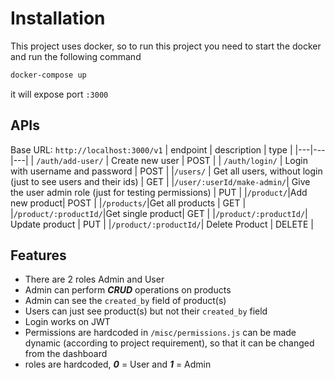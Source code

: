 # Installation

This project uses docker, so to run this project you need to start the docker and run the following command

```bash
docker-compose up
```

it will expose port `:3000`

## APIs

Base URL: `http://localhost:3000/v1`
| endpoint | description | type |
|---|---|---|
| `/auth/add-user/` | Create new user | POST |
| `/auth/login/` | Login with username and password | POST |
|`/users/` | Get all users, without login (just to see users and their ids) | GET |
|`/user/:userId/make-admin/`| Give the user admin role (just for testing permissions) | PUT |
|`/product/`|Add new product| POST |
|`/products/`|Get all products | GET |
|`/product/:productId/`|Get single product| GET |
|`/product/:productId/`| Update product | PUT |
|`/product/:productId/`| Delete Product | DELETE |

## Features

- There are 2 roles Admin and User
- Admin can perform **_CRUD_** operations on products
- Admin can see the `created_by` field of product(s)
- Users can just see product(s) but not their `created_by` field
- Login works on JWT
- Permissions are hardcoded in `/misc/permissions.js` can be made dynamic (according to project requirement), so that it can be changed from the dashboard
- roles are hardcoded, **_0_** = User and **_1_** = Admin

